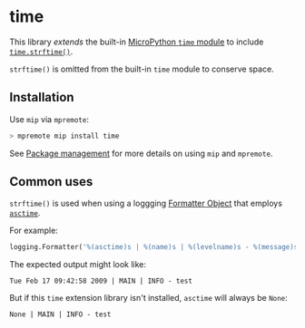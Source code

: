 # time

This library _extends_ the built-in [MicroPython `time`
module](https://docs.micropython.org/en/latest/library/time.html#module-time) to
include
[`time.strftime()`](https://docs.python.org/3/library/datetime.html#strftime-and-strptime-behavior).

`strftime()` is omitted from the built-in `time` module to conserve space.

## Installation

Use `mip` via `mpremote`:

```bash
> mpremote mip install time
```

See [Package management](https://docs.micropython.org/en/latest/reference/packages.html) for more details on using `mip` and `mpremote`.

## Common uses

`strftime()` is used when using a loggging [Formatter
Object](https://docs.python.org/3/library/logging.html#formatter-objects) that
employs
[`asctime`](https://docs.python.org/3/library/logging.html#formatter-objects).

For example:

```python
logging.Formatter('%(asctime)s | %(name)s | %(levelname)s - %(message)s')
```

The expected output might look like:

```text
Tue Feb 17 09:42:58 2009 | MAIN | INFO - test
```

But if this `time` extension library isn't installed, `asctime` will always be
`None`:


```text
None | MAIN | INFO - test
```
